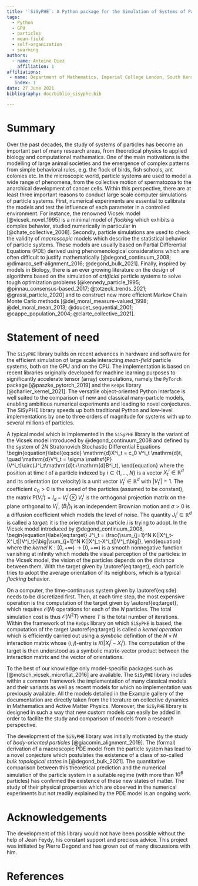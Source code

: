 ```yaml
---
title: '`SiSyPHE`: A Python package for the Simulation of Systems of Particles with High Efficiency'
tags:
  - Python
  - GPU
  - particles
  - mean-field
  - self-organization
  - swarming
authors:
  - name: Antoine Diez
    affiliation: 1
affiliations:
 - name: Department of Mathematics, Imperial College London, South Kensington Campus, London, SW7 2AZ, UK
   index: 1
date: 27 June 2021
bibliography: doc/biblio_sisyphe.bib

---
```


# Summary

Over the past decades, the study of systems of particles has become an important 
part of many research areas, from theoretical physics to applied biology and 
computational mathematics. One of the main motivations is the modelling of large
animal societies and the emergence of complex patterns from simple behavioral rules, e.g. the flock of birds, fish schools, ant colonies etc. In the microscopic
world, particle systems are used to model a wide range of phenomena, 
from the collective motion of spermatozoa to the anarchical development of 
cancer cells. Within this perspective, there are at least three important reasons to conduct large scale computer simulations of particle systems. First, numerical experiments are essential to 
calibrate the models and test the influence of each parameter in a controlled 
environment. For instance, the renowned Vicsek model [@vicsek_novel_1995]
is a minimal model of *flocking* which exhibits a complex behavior, studied numerically in particular in [@chate_collective_2008]. Secondly, particle simulations are used to check the validity of *macroscopic* models which describe the statistical behavior of particle systems.
These models are usually based on Partial Differential Equations (PDE) derived 
using phenomenological considerations which are often difficult to justify 
mathematically [@degond_continuum_2008; @dimarco_self-alignment_2016; @degond_bulk_2021]. Finally, inspired by models in Biology, there is an ever growing
literature on the design of algorithms based on the simulation of *artificial*
particle systems to solve tough optimization problems [@kennedy_particle_1995; @pinnau_consensus-based_2017; @totzeck_trends_2021; @grassi_particle_2020] and to construct new more efficient Markov Chain Monte Carlo methods [@del_moral_measure-valued_1998; @del_moral_mean_2013; @doucet_sequential_2001; @cappe_population_2004; @clarte_collective_2021].

# Statement of need

The `SiSyPHE` library builds on recent advances in hardware and software 
for the efficient simulation of large scale interacting *mean-field* particle systems, 
both on the GPU and on the CPU. The implementation is based on recent libraries 
originally developed for machine learning purposes to significantly accelerate 
tensor (array) computations, namely the `PyTorch` package [@paszke_pytorch_2019] and the `KeOps` library [@charlier_kernel_2021]. 
The versatile object-oriented Python interface is well suited to the comparison 
of new and classical many-particle models, enabling ambitious numerical 
experiments and leading to novel conjectures. The SiSyPHE library speeds up 
both traditional Python and low-level implementations by one to three orders 
of magnitude for systems with up to several millions of particles. 

A typical model which is implemented in the `SiSyPHE` library is the variant of the Vicsek model
introduced by @degond_continuum_2008 and defined by the system of $2N$ Stratonovich Stochastic Differential Equations
\begin{equation}\label{eq:sde}
\mathrm{d}X^i_t = c_0 V^i_t \mathrm{d}t, \quad \mathrm{d}V^i_t = \sigma \mathsf{P}(V^i_t)\circ(J^i_t\mathrm{d}t+\mathrm{d}B^i_t),
\end{equation}
where the position at time $t$ of a particle indexed by $i\in\{1,\ldots,N\}$ is a vector $X^i_t\in\mathbb{R}^d$ and its orientation (or velocity) is a unit vector $V^i_t\in\mathbb{R}^d$ with $|V^i_t|=1$. The coefficient $c_0>0$ is the speed
of the particles (assumed to be constant), the matrix $\mathsf{P}(V^i_t)= I_d - V^i_t\otimes V^i_t$ is the orthogonal projection matrix on the plane orthgonal to $V^i_t$, $(B^i_t)^{}_t$ is an independent Brownian motion and $\sigma>0$ is a diffusion coefficient which models the level of noise. 
The quantity $J^i_t\in\mathbb{R}^d$ is called a *target*: it is the orientation that particle $i$ is trying to adopt. 
In the Vicsek model introduced by @degond_continuum_2008, 
\begin{equation}\label{eq:target}
J^i_t = \frac{\sum_{j=1}^N K(|X^j_t-X^i_t|)V^j_t}{\big|\sum_{j=1}^N K(|X^j_t-X^i_t|)V^j_t\big|}, 
\end{equation}
where the *kernel* $K:[0,+\infty)\to[0,+\infty)$ is a smooth nonnegative
function vanishing at infinity which models the visual perception of the particles: 
in the Vicsek model, the vision of the particles depends on the distance between them. 
With the target given by \autoref{eq:target}, each particle tries to adopt the average orientation of its neighbors, which is a typical *flocking* behavior. 

On a computer, the time-continuous system given by \autoref{eq:sde} needs to be discretized first. Then, at each time step, 
the most expensive operation is the computation of the target given by \autoref{eq:target}, which requires $\mathcal{O}(N)$
operations for each of the $N$ particles. The total simulation cost is thus $\mathcal{O}(N^2T)$ where $T$ is the
total number of iterations. Within the framework of the `KeOps` library on which `SiSyPHE` is based, 
the computation of the target \autoref{eq:target} is called a *kernel operation* which is efficiently carried out
using a *symbolic* definition of the $N\times N$ interaction matrix whose $(i,j)$-entry is $K(|X^j_t-X^i_t)$. The computation of the target is then understood as a symbolic matrix-vector product between the interaction matrix and the vector of orientations.  

To the best of our knowledge only model-specific packages such as [@motsch_vicsek_microflat_2016] are available. The `SiSyPHE` library includes within a common framework the implementation of many classical models and their variants as well as recent models for which no implementation was previously available. All the models detailed in the Example gallery of the documentation are directly taken from the literature on collective dynamics in Mathematics and Active Matter Physics. Moreover, the `SiSyPHE` library is designed in such a way that new custom models can easily be added in order to facilite the study and comparison of models from a research perspective. 

The development of the `SiSyPHE` library was initially motivated by the study of *body-oriented particles* [@giacomin_alignment_2019]. 
The (formal) derivation of a macroscopic PDE model from the particle system has lead to a novel conjecture 
which postulates the existence of a class of so-called *bulk topological states* in [@degond_bulk_2021]. The quantitative comparison
between this theoretical prediction and the numerical simulation of the particle system in a suitable regime (with more than
$10^6$ particles) has confirmed the existence of these new states of matter. The study of their physical properties
which are observed in the numerical experiments but not readily explained by the PDE model is an ongoing work.

# Acknowledgements

The development of this library would not have been possible without the help of Jean Feydy, 
his constant support and precious advice. This project was initiated by Pierre Degond and 
has grown out of many discussions with him.

# References
